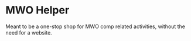 # MWO Helper

Meant to be a one-stop shop for MWO comp related activities, without the need for a website.
